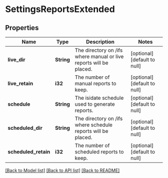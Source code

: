 # SettingsReportsExtended

## Properties
Name | Type | Description | Notes
------------ | ------------- | ------------- | -------------
**live_dir** | **String** | The directory on /ifs where manual or live reports will be placed. | [optional] [default to null]
**live_retain** | **i32** | The number of manual reports to keep. | [optional] [default to null]
**schedule** | **String** | The isidate schedule used to generate reports. | [optional] [default to null]
**scheduled_dir** | **String** | The directory on /ifs where schedule reports will be placed. | [optional] [default to null]
**scheduled_retain** | **i32** | The number of scheduled reports to keep. | [optional] [default to null]

[[Back to Model list]](../README.md#documentation-for-models) [[Back to API list]](../README.md#documentation-for-api-endpoints) [[Back to README]](../README.md)


